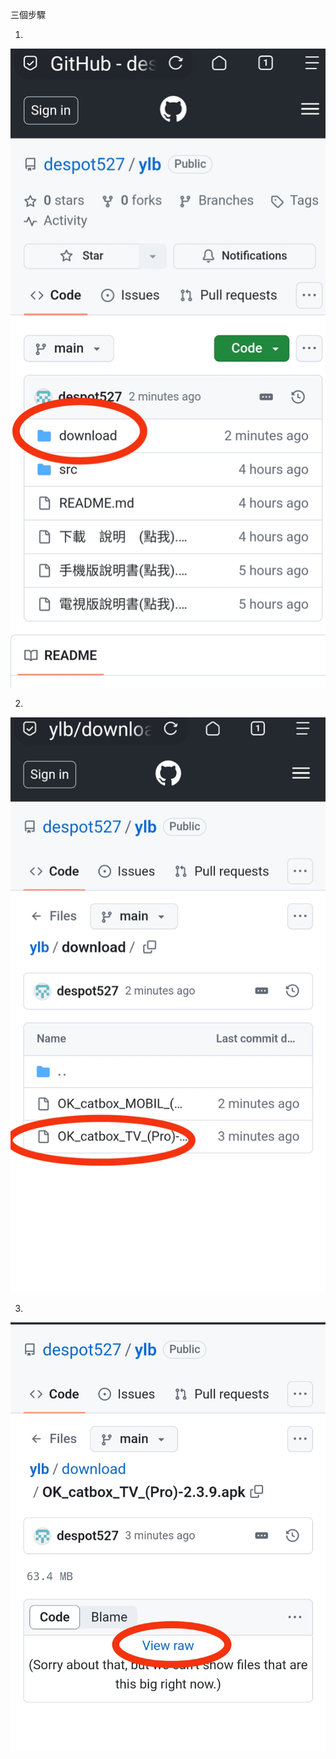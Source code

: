 
三個步驟

1.
![image](https://raw.githubusercontent.com/despot527/ylb/main/src/DL1.jpg)

2.
![image](https://raw.githubusercontent.com/despot527/ylb/main/src/DL2.jpg)

3.
![image](https://raw.githubusercontent.com/despot527/ylb/main/src/DL3.jpg)
